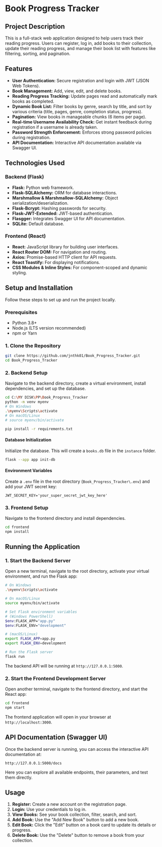 # Book Progress Tracker

## Project Description

This is a full-stack web application designed to help users track their reading progress. Users can register, log in, add books to their collection, update their reading progress, and manage their book list with features like filtering, sorting, and pagination.

## Features

-   **User Authentication:** Secure registration and login with JWT (JSON Web Tokens).
-   **Book Management:** Add, view, edit, and delete books.
-   **Reading Progress Tracking:** Update pages read and automatically mark books as completed.
-   **Dynamic Book List:** Filter books by genre, search by title, and sort by various criteria (title, pages, genre, completion status, progress).
-   **Pagination:** View books in manageable chunks (6 items per page).
-   **Real-time Username Availability Check:** Get instant feedback during registration if a username is already taken.
-   **Password Strength Enforcement:** Enforces strong password policies during registration.
-   **API Documentation:** Interactive API documentation available via Swagger UI.

## Technologies Used

### Backend (Flask)

-   **Flask:** Python web framework.
-   **Flask-SQLAlchemy:** ORM for database interactions.
-   **Marshmallow & Marshmallow-SQLAlchemy:** Object serialization/deserialization.
-   **Flask-Bcrypt:** Hashing passwords for security.
-   **Flask-JWT-Extended:** JWT-based authentication.
-   **Flasgger:** Integrates Swagger UI for API documentation.
-   **SQLite:** Default database.

### Frontend (React)

-   **React:** JavaScript library for building user interfaces.
-   **React Router DOM:** For navigation and routing.
-   **Axios:** Promise-based HTTP client for API requests.
-   **React Toastify:** For displaying notifications.
-   **CSS Modules & Inline Styles:** For component-scoped and dynamic styling.

## Setup and Installation

Follow these steps to set up and run the project locally.

### Prerequisites

-   Python 3.8+
-   Node.js (LTS version recommended)
-   npm or Yarn

### 1. Clone the Repository

```bash
git clone https://github.com/jnthk01/Book_Progress_Tracker.git
cd Book_Progress_Tracker
```

### 2. Backend Setup

Navigate to the backend directory, create a virtual environment, install dependencies, and set up the database.

```bash
cd C:\MY DISK\PP\Book_Progress_Tracker
python -m venv myenv
# On Windows
.\myenv\Scripts\activate
# On macOS/Linux
# source myenv/bin/activate

pip install -r requirements.txt
```

#### Database Initialization

Initialize the database. This will create a `books.db` file in the `instance` folder.

```bash
flask --app app init-db
```

#### Environment Variables

Create a `.env` file in the root directory (`Book_Progress_Tracker\.env`) and add your JWT secret key:

```
JWT_SECRET_KEY='your_super_secret_jwt_key_here'
```

### 3. Frontend Setup

Navigate to the frontend directory and install dependencies.

```bash
cd frontend
npm install
```

## Running the Application

### 1. Start the Backend Server

Open a new terminal, navigate to the root directory, activate your virtual environment, and run the Flask app:

```bash
# On Windows
.\myenv\Scripts\activate

# On macOS/Linux
source myenv/bin/activate

# Set Flask environment variables
# (Windows PowerShell)
$env:FLASK_APP="app.py"
$env:FLASK_ENV="development"

# (macOS/Linux)
export FLASK_APP=app.py
export FLASK_ENV=development

# Run the Flask server
flask run
```

The backend API will be running at `http://127.0.0.1:5000`.

### 2. Start the Frontend Development Server

Open another terminal, navigate to the frontend directory, and start the React app:

```bash
cd frontend
npm start
```

The frontend application will open in your browser at `http://localhost:3000`.

## API Documentation (Swagger UI)

Once the backend server is running, you can access the interactive API documentation at:

`http://127.0.0.1:5000/docs`

Here you can explore all available endpoints, their parameters, and test them directly.

## Usage

1.  **Register:** Create a new account on the registration page.
2.  **Login:** Use your credentials to log in.
3.  **View Books:** See your book collection, filter, search, and sort.
4.  **Add Book:** Use the "Add New Book" button to add a new book.
5.  **Edit Book:** Click the "Edit" button on a book card to update its details or progress.
6.  **Delete Book:** Use the "Delete" button to remove a book from your collection.
